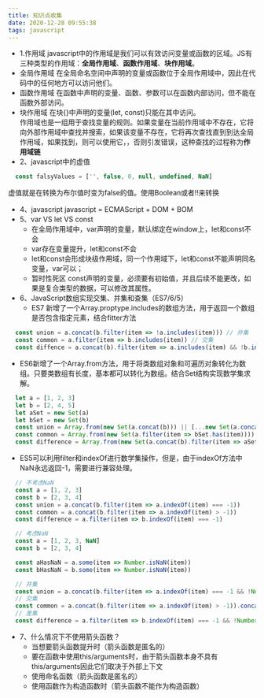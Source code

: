 ```yaml
---
title: 知识点收集
date: 2020-12-28 09:55:38
tags: javascript
---
```

- 1.作用域
javascript中的作用域是我们可以有效访问变量或函数的区域。JS有三种类型的作用域：**全局作用域**、**函数作用域**、**块作用域**。
- 全局作用域
在全局命名空间中声明的变量或函数位于全局作用域中，因此在代码中的任何地方可以访问他们。
- 函数作用域
在函数中声明的变量、函数、参数可以在函数内部访问，但不能在函数外部访问。
- 块作用域
在块{}中声明的变量(let, const)只能在其中访问。  
作用域也是一组用于查找变量的规则。如果变量在当前作用域中不存在，它将向外部作用域中查找并搜索，如果该变量不存在，它将再次查找直到到达全局作用域，如果找到，则可以使用它，，否则引发错误，这种查找的过程称为**作用域链**
- 2、javascript中的虚值
```javascript
  const falsyValues = ['', false, 0, null, undefined, NaN]
```
虚值就是在转换为布尔值时变为false的值。使用Boolean或者!!来转换
- 4、javascript
javascript = ECMAScript + DOM + BOM
- 5、var VS let VS const
  + 在全局作用域中，var声明的变量，默认绑定在window上，let和const不会
  + var存在变量提升，let和const不会
  + let和const会形成块级作用域，同一个作用域下，let和const不能声明同名变量，var可以；
  + 暂时性死区 const声明的变量，必须要有初始值，并且后续不能更改，如果是复合类型的数据，可以修改其属性。
- 6、JavaScript数组实现交集、并集和查集（ES7/6/5）
  + ES7 新增了一个Array.proptype.includes的数组方法，用于返回一个数组是否包含指定元素，结合fitter方法
```javascript
  const union = a.concat(b.filter(item => !a.includes(item))) // 并集
  const common = a.filter(item => b.includes(item)) // 交集
  const diffence = a.concat(b).filter(item => a.includes(item) && !b.includes(item))
```
   + ES6新增了一个Array.from方法，用于将类数组对象和可遍历对象转化为数组。只要类数组有长度，基本都可以转化为数组。结合Set结构实现数学集求解。
```javascript
  let a = [1, 2, 3]
  let b = [2, 4, 5]
  let aSet = new Set(a)
  let bSet = new Set(b)
  const union = Array.from(new Set(a.concat(b))) || [...new Set(a.concat(b))] // 并集
  const common = Array.from(new Set(a.filter(item => bSet.has(item)))) || [...new Set(a.filter(item => bSet.has(item)))]
  const difference = Array.from(new Set(a.concat(b).filter(item => aSet.has(item) && !bSet.has(item))))
```
  + ES5可以利用filter和indexOf进行数学集操作，但是，由于indexOf方法中NaN永远返回-1，需要进行兼容处理。
```javascript
  // 不考虑NaN
  const a = [1, 2, 3]
  const b = [2, 3, 4]
  const union = a.concat(b.filter(item => a.indexOf(item) === -1))
  const common = a.concat(b.filter(item => a.indexOf(item) > -1))
  const difference = a.filter(item => b.indexOf(item) === -1)

  // 考虑NaN
  const a = [1, 2, 3, NaN]
  const b = [2, 3, 4]

  const aHasNaN = a.some(item => Number.isNaN(item))
  const bHasNaN = b.some(item => Number.isNaN(item))

  // 并集
  const union = a.concat(b.filter(item => a.indexOf(item) === -1 && !Number.isNaN(item))).concat(!aHasNaN && bHasNaN ? [NaN] : [])
  // 交集
  const common = a.concat(b.filter(item => a.indexOf(item) > -1)).concat(aHasNaN && bHasNaN ? [NaN] : [])
  // 差集
  const difference = a.filter(item => b.indexOf(item) === -1 && !Number.isNaN(item)).concat(aHasNaN && !bHasNaN ? [NaN] : [])
```
- 7、什么情况下不使用箭头函数？
  + 当想要箭头函数提升时（箭头函数是匿名的）
  + 要在函数中使用this/arguments时，由于箭头函数本身不具有this/arguments因此它们取决于外部上下文
  + 使用命名函数（箭头函数是匿名的）
  + 使用函数作为构造函数时（箭头函数不能作为构造函数）